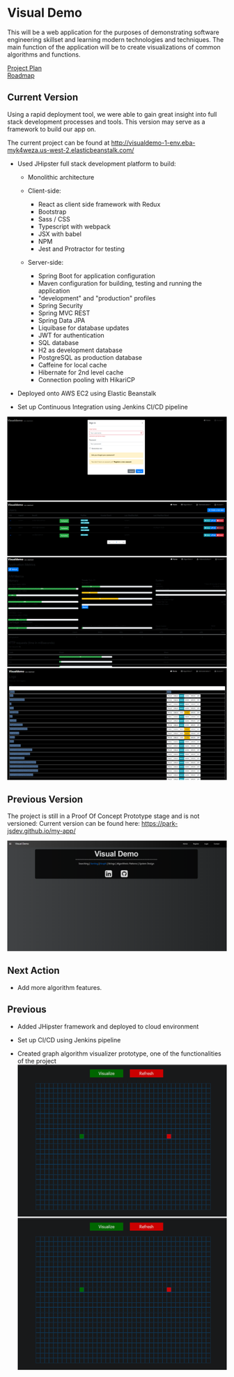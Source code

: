 # Visual Demo

This will be a web application for the purposes of demonstrating software engineering skillset and learning modern technologies and techniques.
The main function of the application will be to create visualizations of common algorithms and functions.

[Project Plan](ProjectPlan.md)\
[Roadmap](https://trello.com/b/VTMX8l4A)

## Current Version
Using a rapid deployment tool, we were able to gain great insight into full stack development processes and tools. This version may serve as a framework to build our app on.

The current project can be found at http://visualdemo-1-env.eba-myk4weza.us-west-2.elasticbeanstalk.com/

- Used JHipster full stack development platform to build:
    - Monolithic architecture
    
    - Client-side:
        - React as client side framework with Redux
        - Bootstrap
        - Sass / CSS
        - Typescript with webpack
        - JSX with babel
        - NPM
        - Jest and Protractor for testing
    - Server-side:
        - Spring Boot for application configuration
        - Maven configuration for building, testing and running the application
        - "development" and "production" profiles
        - Spring Security
        - Spring MVC REST
        - Spring Data JPA
        - Liquibase for database updates
        - JWT for authentication
        - SQL database
        - H2 as development database
        - PostgreSQL as production database
        - Caffeine for local cache
        - Hibernate for 2nd level cache
        - Connection pooling with HikariCP

- Deployed onto AWS EC2 using Elastic Beanstalk
- Set up Continuous Integration using Jenkins CI/CD pipeline

![](v0.1/signin.PNG)
![](v0.1/usermanagement.PNG)
![](v0.1/metrics.PNG)
![](v0.1/logs.PNG)


## Previous Version
The project is still in a Proof Of Concept Prototype stage and is not versioned:
Current version can be found here: https://park-jsdev.github.io/my-app/

![](Capture.PNG)

## Next Action
- Add more algorithm features.


## Previous
- Added JHipster framework and deployed to cloud environment
- Set up CI/CD using Jenkins pipeline

- Created graph algorithm visualizer prototype, one of the functionalities of the project
![](VisualizerPrototype/visualdemoMain/gif1.gif)
![](VisualizerPrototype/visualdemoMain/gif2.gif)

